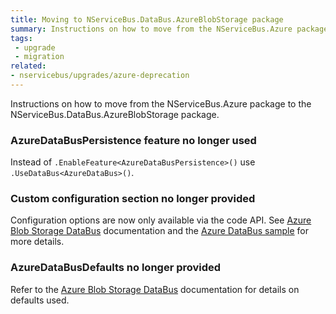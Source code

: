 ```yaml
---
title: Moving to NServiceBus.DataBus.AzureBlobStorage package
summary: Instructions on how to move from the NServiceBus.Azure package to the NServiceBus.DataBus.AzureBlobStorage package.
tags:
 - upgrade
 - migration
related:
- nservicebus/upgrades/azure-deprecation
---
```


Instructions on how to move from the NServiceBus.Azure package to the NServiceBus.DataBus.AzureBlobStorage package.


### AzureDataBusPersistence feature no longer used

Instead of `.EnableFeature<AzureDataBusPersistence>()` use `.UseDataBus<AzureDataBus>()`.


### Custom configuration section no longer provided

Configuration options are now only available via the code API. See [Azure Blob Storage DataBus](/nservicebus/messaging/databus/azure-blob-storage.md) documentation and the [Azure DataBus sample](/samples/azure/blob-storage-databus) for more details.


### AzureDataBusDefaults no longer provided

Refer to the [Azure Blob Storage DataBus](/nservicebus/messaging/databus/azure-blob-storage.md) documentation for details on defaults used.